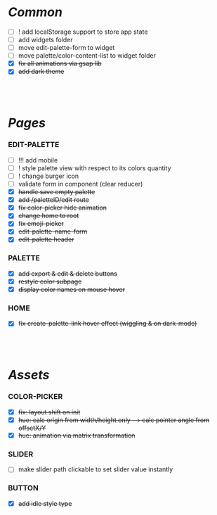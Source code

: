 ***Common***
============

- [ ] ! add localStorage support to store app state
- [ ] add widgets folder
- [ ] move edit-palette-form to widget
- [ ] move palette/color-content-list to widget folder
- [x] ~~fix all animations via gsap lib~~
- [x] ~~add dark theme~~
` `  
` `  
` `  
` `  

***Pages***
===========

### EDIT-PALETTE
- [ ] !!! add mobile
- [ ] ! style palette view with respect to its colors quantity
- [ ] ! change burger icon
- [ ] validate form in component (clear reducer)
- [x] ~~handle save empty palette~~
- [x] ~~add /paletteID/edit route~~
- [x] ~~fix color-picker hide animation~~
- [x] ~~change home to root~~
- [x] ~~fix emoji-picker~~
- [x] ~~edit-palette-name-form~~
- [x] ~~edit-palette header~~

### PALETTE
- [x] ~~add export & edit & delete buttons~~
- [x] ~~restyle color subpage~~
- [x] ~~display color names on mouse hover~~

### HOME
- [x] ~~fix create-palette-link hover effect (wiggling & on dark-mode)~~
` `  
` `  
` `  
` `  

***Assets***
============

### COLOR-PICKER
- [x] ~~fix: layout shift on init~~
- [x] ~~hue: calc origin from width/height only —> calc pointer angle from offsetX/Y~~
- [x] ~~hue: animation via matrix transformation~~

### SLIDER
- [ ] make slider path clickable to set slider value instantly

### BUTTON
- [x] ~~add idle style type~~